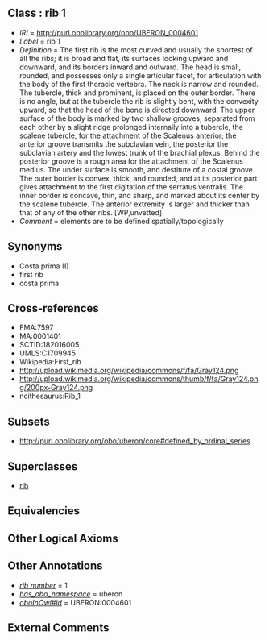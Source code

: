 
## Class : rib 1

 * *IRI* = http://purl.obolibrary.org/obo/UBERON_0004601
 * *Label* = rib 1
 * *Definition* = The first rib is the most curved and usually the shortest of all the ribs; it is broad and flat, its surfaces looking upward and downward, and its borders inward and outward. The head is small, rounded, and possesses only a single articular facet, for articulation with the body of the first thoracic vertebra. The neck is narrow and rounded. The tubercle, thick and prominent, is placed on the outer border. There is no angle, but at the tubercle the rib is slightly bent, with the convexity upward, so that the head of the bone is directed downward. The upper surface of the body is marked by two shallow grooves, separated from each other by a slight ridge prolonged internally into a tubercle, the scalene tubercle, for the attachment of the Scalenus anterior; the anterior groove transmits the subclavian vein, the posterior the subclavian artery and the lowest trunk of the brachial plexus. Behind the posterior groove is a rough area for the attachment of the Scalenus medius. The under surface is smooth, and destitute of a costal groove. The outer border is convex, thick, and rounded, and at its posterior part gives attachment to the first digitation of the serratus ventralis. The inner border is concave, thin, and sharp, and marked about its center by the scalene tubercle. The anterior extremity is larger and thicker than that of any of the other ribs. [WP,unvetted].
 * *Comment* = elements are to be defined spatially/topologically

## Synonyms

 * Costa prima (I)
 * first rib
 * costa prima

## Cross-references

 * FMA:7597
 * MA:0001401
 * SCTID:182016005
 * UMLS:C1709945
 * Wikipedia:First_rib
 * http://upload.wikimedia.org/wikipedia/commons/f/fa/Gray124.png
 * http://upload.wikimedia.org/wikipedia/commons/thumb/f/fa/Gray124.png/200px-Gray124.png
 * ncithesaurus:Rib_1

## Subsets

 * http://purl.obolibrary.org/obo/uberon/core#defined_by_ordinal_series

## Superclasses

 * [rib](../../UBERON/28/UBERON_0002228.md)

## Equivalencies


## Other Logical Axioms


## Other Annotations

 * *[rib number](../../UBPROP/06/UBPROP_0000106.md)* = 1
 * *[has_obo_namespace](../../ce/oboInOwl#hasOBONamespace.md)* = uberon
 * *[oboInOwl#id](../../id/oboInOwl#id.md)* = UBERON:0004601

## External Comments

